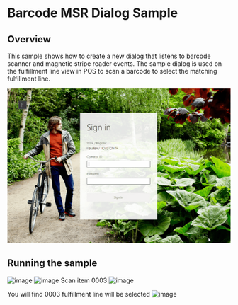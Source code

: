 # Barcode MSR Dialog Sample
## Overview
This sample shows how to create a new dialog that listens to barcode scanner and magnetic stripe reader events. The sample dialog is used on the fulfillment line view in POS to scan a barcode to select the matching fulfillment line.

![Demo](./Demo.gif)

## Running the sample
![image](https://user-images.githubusercontent.com/14832260/189029019-49140d5a-01ff-4add-8825-3ab6acfc9931.png)
![image](https://user-images.githubusercontent.com/14832260/189029435-7a3d2444-e6ed-4e69-9663-8c79fe2ce238.png)
Scan item 0003
![image](https://user-images.githubusercontent.com/14832260/189029571-d56e018e-cd37-420f-bc05-d3f7d3e1739a.png)

You will find 0003 fulfillment line will be selected
![image](https://user-images.githubusercontent.com/14832260/189029824-1488d3f0-98ef-4efe-9fcf-5afca51207da.png)

